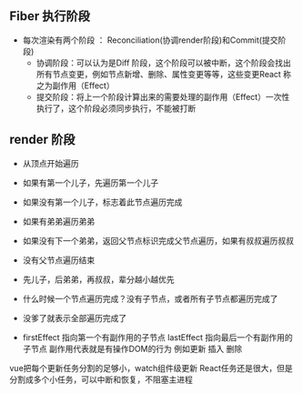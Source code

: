 ## Fiber 执行阶段
- 每次渲染有两个阶段 ： Reconciliation(协调render阶段)和Commit(提交阶段)
    - 协调阶段：可以认为是Diff 阶段，这个阶段可以被中断，这个阶段会找出所有节点变更，例如节点新增、删除、属性变更等等，这些变更React 称之为副作用（Effect）
    - 提交阶段：将上一个阶段计算出来的需要处理的副作用（Effect）一次性执行了，这个阶段必须同步执行，不能被打断


## render 阶段
- 从顶点开始遍历
- 如果有第一个儿子，先遍历第一个儿子
- 如果没有第一个儿子，标志着此节点遍历完成
- 如果有弟弟遍历弟弟
- 如果没有下一个弟弟，返回父节点标识完成父节点遍历，如果有叔叔遍历叔叔
- 没有父节点遍历结束
- 先儿子，后弟弟，再叔叔，辈分越小越优先


- 什么时候一个节点遍历完成？没有子节点，或者所有子节点都遍历完成了
- 没爹了就表示全部遍历完成了



- firstEffect 指向第一个有副作用的子节点 lastEffect 指向最后一个有副作用的子节点
 副作用代表就是有操作DOM的行为 例如更新 插入 删除


 vue把每个更新任务分割的足够小，watch组件级更新
 React任务还是很大，但是分割成多个小任务，可以中断和恢复，不阻塞主进程